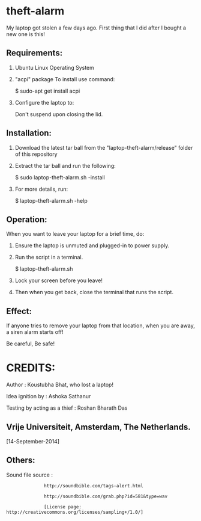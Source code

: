 theft-alarm
===========

My laptop got stolen a few days ago. First thing that I did after I bought a new one is this!


Requirements:
------------

1. Ubuntu Linux Operating System
2. "acpi" package 
	To install use command: 

	$ sudo-apt get install acpi
	
3. Configure the laptop to: 
	
	Don't suspend upon closing the lid.

Installation:
-------------
1. Download the latest tar ball from the "laptop-theft-alarm/release" folder of this repository

2. Extract the tar ball and run the following:
   
	$ sudo laptop-theft-alarm.sh -install 

3. For more details, run:
   
	$ laptop-theft-alarm.sh -help

Operation:
----------

When you want to leave your laptop for a brief time, do:

1. Ensure the laptop is unmuted and plugged-in to power supply.

2. Run the script in a terminal.

	$ laptop-theft-alarm.sh 

3. Lock your screen before you leave!

4. Then when you get back, close the terminal that runs the script.

Effect:
-------

If anyone tries to remove your laptop from that location, when you are away,
a siren alarm starts off! 

Be careful, Be safe!

CREDITS:
========

Author				: Koustubha Bhat, who lost a laptop!

Idea ignition by		: Ashoka Sathanur

Testing by acting as a thief	: Roshan Bharath Das

Vrije Universiteit, Amsterdam, The Netherlands.
-----------------------------------------------

[14-September-2014]


Others:
-------

Sound file source		: 

				  http://soundbible.com/tags-alert.html

				  http://soundbible.com/grab.php?id=581&type=wav
				  
				  [License page: http://creativecommons.org/licenses/sampling+/1.0/]





